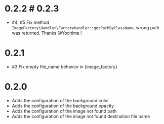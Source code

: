 # 0.2.2 # 0.2.3

- #4, #5 Fix method `ImageFactory\Handler\FactoryHandler::getPathByClassName`, wrong path was returned. Thanks @Yochima !

# 0.2.1

- #3 Fix empty file_name behavior in {image_factory}

# 0.2.0

- Adds the configuration of the background color
- Adds the configuration of the background opacity
- Adds the configuration of the image not found path
- Adds the configuration of the image not found destination file name